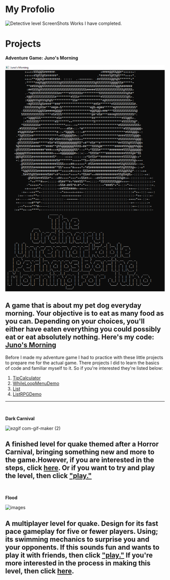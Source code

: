 # My Profolio

![Detective level ScreenShots](https://user-images.githubusercontent.com/91509500/222562089-947233d1-a789-4595-ba7e-54ffb3f0c033.jpg)
Works I have completed.

# Projects


  **Adventure Game: Juno's Morning**
  
  ![images](https://raw.githubusercontent.com/epicLeo2101/epicLeo2101.github.io/main/Screenshot.png)
  

  
A game that is about my pet dog everyday morning. Your objective is to eat as many food as you can. Depending on your choices, you'll either have eaten everything you could possibly eat or eat absolutely nothing. Here's my code: [Juno's Morning](https://github.com/epicLeo2101/Juno-sMorning)
-
Before I made my adventure game I had to practice with these little projects to prepare me for the actual game. There projects I did to learn the basics of code and familiar myself to it. So if you're interested they're listed below:

1. [TipCalculator](https://github.com/epicLeo2101/TipCalculator)
2. [WhileLoopMenuDemo](https://github.com/epicLeo2101/WhileLoopMenuDemo)
3. [List](https://github.com/epicLeo2101/List)
4. [ListRPGDemo](https://github.com/epicLeo2101/ListRPGDemo)
---
<br/>

**Dark Carnival**

![ezgif com-gif-maker (2)](https://user-images.githubusercontent.com/91509500/208271119-f6b688f1-8f3e-4c62-85f2-79b13528bbd7.gif)

A finished level for quake themed after a Horror Carnival, bringing something new and more to the game.However, if you are interested in the steps, click [here](https://github.com/epicLeo2101/Dark-Carnival/wiki). Or if you want to try and play the level, then click ["play."](https://github.com/epicLeo2101/Dark-Carnival/releases/tag/V1.0.0)
-
<br/>
 
**Flood**

![images](https://user-images.githubusercontent.com/91509500/199152844-e405534e-c810-4e94-8db8-c7fa9c7094c1.png)

A multiplayer level for quake. Design for its fast pace gameplay for five or fewer players. Using; its swimming mechanics to surprise you and your opponents. If this sounds fun and wants to play it with friends, then click ["play."](https://github.com/epicLeo2101/Flood/releases/tag/V1.0.0) If you're more interested in the process in making this level, then click [here](https://github.com/epicLeo2101/Flood/wiki).
-
